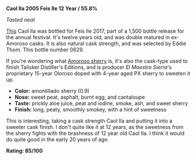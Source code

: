 **Caol Ila 2005 Feis Ile 12 Year / 55.8%**

*Tasted neat*

[This](https://www.whiskybase.com/whiskies/whisky/96911/caol-ila-12-year-old) Caol Ila was bottled for Feis Ile 2017, part of a 1,500 bottle release for the annual festival.  It's twelve years old, and was double matured in ex-Amoroso casks.  It is also natural cask strength, and was selected by Eddie Thom.  This bottle number 0629. 

If you're wondering what [Amoroso sherry](https://www.indigowine.com/wine/amoroso/) is, it's also the cask-type used to finish Talisker Distiller's Editions, and is producer *El Maestro Sierra*'s proprietary 15-year Oloroso doped with 4-year aged PX sherry to sweeten it up.

* **Color:** amontillado sherry (0.9)
* **Nose:** sweet peat, asphalt, burnt egg, and cantaloupe
* **Taste:** prickly aloe juice, peat and iodine, smoke, ash, and sweet sherry
* **Finish:** long, peaty, smoothly smokey, with a hint of sweetness

This is interesting, taking a cask strength Caol Ila and putting it into a sweeter cask finish.  I don't quite like it at 12 years, as the sweetness from the sherry fights with the brashness of 12 year old Caol Ila.  I think it would do quite good in the early 20 years of age.

**Rating: 85/100**